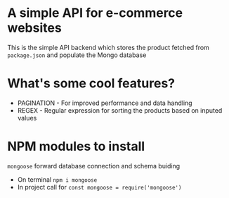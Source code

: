 # A simple API for e-commerce websites
This is the simple API backend which stores the product fetched from `package.json` and populate the Mongo database 

# What's some cool features?
* PAGINATION - For improved performance and data handling
* REGEX - Regular expression for sorting the products based on inputed values

# NPM modules to install
`mongoose` forward database connection and schema buiding
* On terminal `npm i mongoose`
* In project call for `const mongoose = require('mongoose')`
